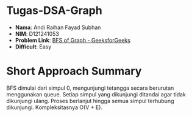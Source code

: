 ﻿# Tugas-DSA-Graph
- **Nama**: Andi Raihan Fayad Subhan
- **NIM**: D121241053
- **Problem Link**: [BFS of Graph - GeeksforGeeks](https://www.geeksforgeeks.org/problems/bfs-traversal-of-graph/1?page=1&category=Graph&sortBy=submissions)
- **Difficult**: Easy

# Short Approach Summary
BFS dimulai dari simpul 0, mengunjungi tetangga secara berurutan menggunakan queue. Setiap simpul yang dikunjungi ditandai agar tidak dikunjungi ulang. Proses berlanjut hingga semua simpul terhubung dikunjungi. Kompleksitasnya O(V + E).

